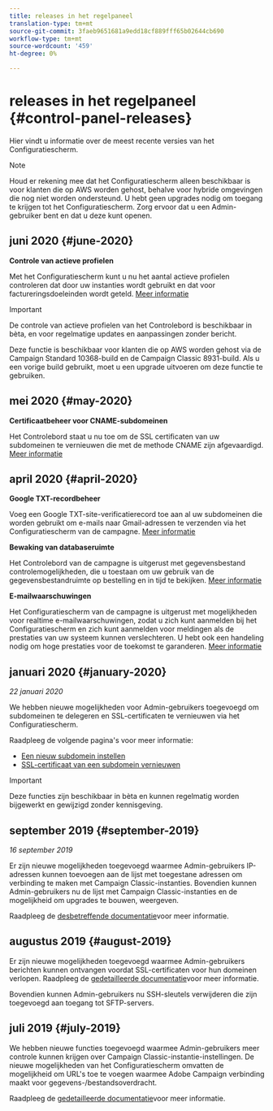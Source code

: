 ```yaml
---
title: releases in het regelpaneel
translation-type: tm+mt
source-git-commit: 3faeb9651681a9edd18cf889fff65b02644cb690
workflow-type: tm+mt
source-wordcount: '459'
ht-degree: 0%

---
```



# releases in het regelpaneel {#control-panel-releases}

Hier vindt u informatie over de meest recente versies van het Configuratiescherm.

>[!NOTE]
>
>Houd er rekening mee dat het Configuratiescherm alleen beschikbaar is voor klanten die op AWS worden gehost, behalve voor hybride omgevingen die nog niet worden ondersteund. U hebt geen upgrades nodig om toegang te krijgen tot het Configuratiescherm. Zorg ervoor dat u een Admin-gebruiker bent en dat u deze kunt openen.

## juni 2020 {#june-2020}

**Controle van actieve profielen**

Met het Configuratiescherm kunt u nu het aantal actieve profielen controleren dat door uw instanties wordt gebruikt en dat voor factureringsdoeleinden wordt geteld. [Meer informatie](performance-monitoring/using/active-profiles-monitoring.md)

>[!IMPORTANT]
>
>De controle van actieve profielen van het Controlebord is beschikbaar in bèta, en voor regelmatige updates en aanpassingen zonder bericht.
>
>Deze functie is beschikbaar voor klanten die op AWS worden gehost via de Campaign Standard 10368-build en de Campaign Classic 8931-build. Als u een vorige build gebruikt, moet u een upgrade uitvoeren om deze functie te gebruiken.

## mei 2020 {#may-2020}

**Certificaatbeheer voor CNAME-subdomeinen**

Het Controlebord staat u nu toe om de SSL certificaten van uw subdomeinen te vernieuwen die met de methode CNAME zijn afgevaardigd. [Meer informatie](subdomains-certificates/using/renewing-subdomain-certificate.md)

## april 2020 {#april-2020}

**Google TXT-recordbeheer**

Voeg een Google TXT-site-verificatierecord toe aan al uw subdomeinen die worden gebruikt om e-mails naar Gmail-adressen te verzenden via het Configuratiescherm van de campagne. [Meer informatie](subdomains-certificates/using/managing-txt-records.md)

**Bewaking van databaseruimte**

Het Controlebord van de campagne is uitgerust met gegevensbestand controlemogelijkheden, die u toestaan om uw gebruik van de gegevensbestandruimte op bestelling en in tijd te bekijken. [Meer informatie](performance-monitoring/using/database-monitoring.md)

**E-mailwaarschuwingen**

Het Configuratiescherm van de campagne is uitgerust met mogelijkheden voor realtime e-mailwaarschuwingen, zodat u zich kunt aanmelden bij het Configuratiescherm en zich kunt aanmelden voor meldingen als de prestaties van uw systeem kunnen verslechteren. U hebt ook een handeling nodig om hoge prestaties voor de toekomst te garanderen. [Meer informatie](performance-monitoring/using/email-alerting.md)

## januari 2020 {#january-2020}

*22 januari 2020*

We hebben nieuwe mogelijkheden voor Admin-gebruikers toegevoegd om subdomeinen te delegeren en SSL-certificaten te vernieuwen via het Configuratiescherm.

Raadpleeg de volgende pagina&#39;s voor meer informatie:
* [Een nieuw subdomein instellen](subdomains-certificates/using/setting-up-new-subdomain.md)
* [SSL-certificaat van een subdomein vernieuwen](subdomains-certificates/using/renewing-subdomain-certificate.md)

>[!IMPORTANT]
>
>Deze functies zijn beschikbaar in bèta en kunnen regelmatig worden bijgewerkt en gewijzigd zonder kennisgeving.

## september 2019 {#september-2019}

*16 september 2019*

Er zijn nieuwe mogelijkheden toegevoegd waarmee Admin-gebruikers IP-adressen kunnen toevoegen aan de lijst met toegestane adressen om verbinding te maken met Campaign Classic-instanties.
Bovendien kunnen Admin-gebruikers nu de lijst met Campaign Classic-instanties en de mogelijkheid om upgrades te bouwen, weergeven.

Raadpleeg de [desbetreffende documentatie](instances-settings/using/ip-whitelisting-instance-access.md)voor meer informatie.

## augustus 2019 {#august-2019}

Er zijn nieuwe mogelijkheden toegevoegd waarmee Admin-gebruikers berichten kunnen ontvangen voordat SSL-certificaten voor hun domeinen verlopen. Raadpleeg de [gedetailleerde documentatie](subdomains-certificates/using/monitoring-ssl-certificates.md)voor meer informatie.

Bovendien kunnen Admin-gebruikers nu SSH-sleutels verwijderen die zijn toegevoegd aan toegang tot SFTP-servers.

## juli 2019 {#july-2019}

We hebben nieuwe functies toegevoegd waarmee Admin-gebruikers meer controle kunnen krijgen over Campaign Classic-instantie-instellingen. De nieuwe mogelijkheden van het Configuratiescherm omvatten de mogelijkheid om URL&#39;s toe te voegen waarmee Adobe Campaign verbinding maakt voor gegevens-/bestandsoverdracht.

Raadpleeg de [gedetailleerde documentatie](instances-settings/using/url-permissions.md)voor meer informatie.
